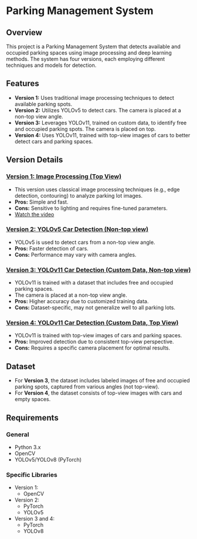 # Parking Management System

## Overview
This project is a Parking Management System that detects available and occupied parking spaces using image processing and deep learning methods. The system has four versions, each employing different techniques and models for detection.

## Features
- **Version 1:** Uses traditional image processing techniques to detect available parking spots.
- **Version 2:** Utilizes YOLOv5 to detect cars. The camera is placed at a non-top view angle.
- **Version 3:** Leverages YOLOv11, trained on custom data, to identify free and occupied parking spots. The camera is placed on top.
- **Version 4:** Uses YOLOv11, trained with top-view images of cars to better detect cars and parking spaces.

## Version Details

### [Version 1: Image Processing (Top View)](https://github.com/karim-khaled-taha/Computer-Vision/tree/main/Computer-Vision/2.3-Parking_Management/by_image_processing)
- This version uses classical image processing techniques (e.g., edge detection, contouring) to analyze parking lot images.
- **Pros:** Simple and fast.
- **Cons:** Sensitive to lighting and requires fine-tuned parameters.
- [Watch the video](https://github.com/user-attachments/assets/76cfdc0a-7d6f-45c5-b77c-edd1f6447c83)


### [Version 2: YOLOv5 Car Detection (Non-top view)](https://github.com/karim-khaled-taha/Computer-Vision/tree/main/Computer-Vision/2.3-Parking_Management/by_Yolov5)
- YOLOv5 is used to detect cars from a non-top view angle.
- **Pros:** Faster detection of cars.
- **Cons:** Performance may vary with camera angles.

### [Version 3: YOLOv11 Car Detection (Custom Data, Non-top view)](https://github.com/karim-khaled-taha/Computer-Vision/tree/main/Computer-Vision/2.3-Parking_Management/BY_Yolov11_V1.0)
- YOLOv11 is trained with a dataset that includes free and occupied parking spaces.
- The camera is placed at a non-top view angle.
- **Pros:** Higher accuracy due to customized training data.
- **Cons:** Dataset-specific, may not generalize well to all parking lots.


### [Version 4: YOLOv11 Car Detection (Custom Data, Top View)](https://github.com/karim-khaled-taha/Computer-Vision/tree/main/Computer-Vision/2.3-Parking_Management/BY_Yolov11_V2.0)
- YOLOv11 is trained with top-view images of cars and parking spaces.
- **Pros:** Improved detection due to consistent top-view perspective.
- **Cons:** Requires a specific camera placement for optimal results.

## Dataset
- For **Version 3**, the dataset includes labeled images of free and occupied parking spots, captured from various angles (not top-view).
- For **Version 4**, the dataset consists of top-view images with cars and empty spaces.

## Requirements

### General
- Python 3.x
- OpenCV
- YOLOv5/YOLOv8 (PyTorch)

### Specific Libraries
- Version 1:
  - OpenCV
- Version 2:
  - PyTorch
  - YOLOv5
- Version 3 and 4:
  - PyTorch
  - YOLOv8


